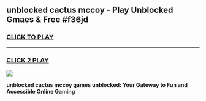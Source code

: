 
## unblocked cactus mccoy - Play Unblocked Gmaes & Free #f36jd
<h3>
<a href="https://news.freeplayer.one?title=unblocked_cactus_mccoy&ref=24F">CLICK TO PLAY</a></h3>
<hr>

<h3>
<a href="https://news.freeplayer.one?title=unblocked_cactus_mccoy&ref=24F">CLICK 2 PLAY</a>
  
</h3>

<a href="https://news.freeplayer.one?title=unblocked_cactus_mccoy&ref=24F/"><img src="https://clearcache.store/games.png"></a>


**unblocked cactus mccoy games unblocked: Your Gateway to Fun and Accessible Online Gaming**
